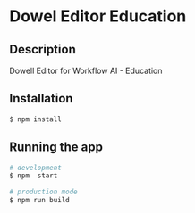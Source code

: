 # Dowel Editor Education
## Description
Dowell Editor for Workflow AI - Education

## Installation

```bash
$ npm install
```

## Running the app

```bash
# development
$ npm  start

# production mode
$ npm run build
```